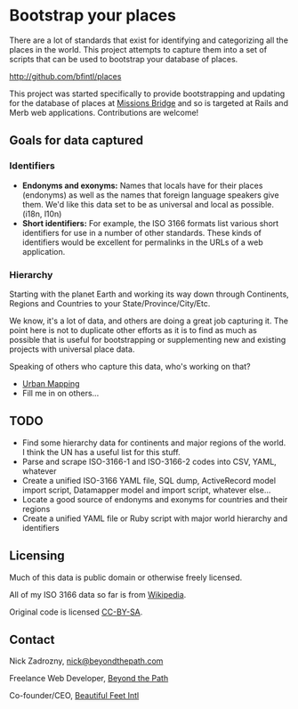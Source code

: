 # Bootstrap your places

There are a lot of standards that exist for identifying and categorizing all the places in the world. This project attempts to capture them into a set of scripts that can be used to bootstrap your database of places.

<http://github.com/bfintl/places>

This project was started specifically to provide bootstrapping and updating for the database of places at [Missions Bridge](http://missionsbridge.org/) and so is targeted at Rails and Merb web applications. Contributions are welcome!


## Goals for data captured

### Identifiers

* **Endonyms and exonyms:** Names that locals have for their places (endonyms) as well as the names that foreign language speakers give them. We'd like this data set to be as universal and local as possible. (i18n, l10n)
* **Short identifiers:** For example, the ISO 3166 formats list various short identifiers for use in a number of other standards. These kinds of identifiers would be excellent for permalinks in the URLs of a web application.

### Hierarchy

Starting with the planet Earth and working its way down through Continents, Regions and Countries to your State/Province/City/Etc.

We know, it's a lot of data, and others are doing a great job capturing it. The point here is not to duplicate other efforts as it is to find as much as possible that is useful for bootstrapping or supplementing new and existing projects with universal place data.

Speaking of others who capture this data, who's working on that?

* [Urban Mapping](http://urbanmapping.com)
* Fill me in on others...

## TODO

* Find some hierarchy data for continents and major regions of the world. I think the UN has a useful list for this stuff.
* Parse and scrape ISO-3166-1 and ISO-3166-2 codes into CSV, YAML, whatever
* Create a unified ISO-3166 YAML file, SQL dump, ActiveRecord model import script, Datamapper model and import script, whatever else...
* Locate a good source of endonyms and exonyms for countries and their regions
* Create a unified YAML file or Ruby script with major world hierarchy and identifiers

## Licensing

Much of this data is public domain or otherwise freely licensed.

All of my ISO 3166 data so far is from [Wikipedia](http://en.wikipedia.org/wiki/ISO_3166).

Original code is licensed [CC-BY-SA](http://creativecommons.org/licenses/by-sa/3.0/).

## Contact

Nick Zadrozny, <nick@beyondthepath.com>

Freelance Web Developer, [Beyond the Path](http://beyondthepath.com)

Co-founder/CEO, [Beautiful Feet Intl](http://beautifulfeetintl.org)

